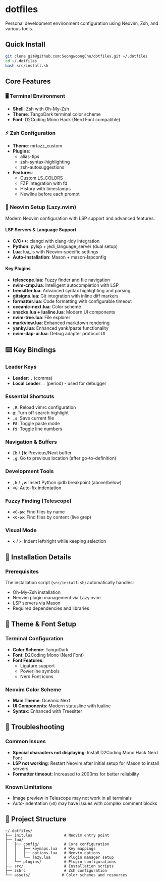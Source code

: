 # dotfiles

Personal development environment configuration using Neovim, Zsh, and various tools.

## Quick Install

```bash
git clone git@github.com:SeongwoongCho/dotfiles.git ~/.dotfiles
cd ~/.dotfiles
bash src/install.sh
```

## Core Features

### 🖥️ Terminal Environment
- **Shell**: Zsh with Oh-My-Zsh
- **Theme**: TangoDark terminal color scheme
- **Font**: D2Coding Mono Hack (Nerd Font compatible)

### ⚡ Zsh Configuration
- **Theme**: mrtazz_custom
- **Plugins**: 
  - alias-tips
  - zsh-syntax-highlighting  
  - zsh-autosuggestions
- **Features**:
  - Custom LS_COLORS
  - FZF integration with fd
  - History with timestamps
  - Newline before each prompt

### 🚀 Neovim Setup (Lazy.nvim)
Modern Neovim configuration with LSP support and advanced features.

#### LSP Servers & Language Support
- **C/C++**: clangd with clang-tidy integration
- **Python**: pylsp + jedi_language_server (dual setup)
- **Lua**: lua_ls with Neovim-specific settings
- **Auto-installation**: Mason + mason-lspconfig

#### Key Plugins
- **telescope.lua**: Fuzzy finder and file navigation
- **nvim-cmp.lua**: Intelligent autocompletion with LSP
- **treesitter.lua**: Advanced syntax highlighting and parsing
- **gitsigns.lua**: Git integration with inline diff markers
- **formatter.lua**: Code formatting with configurable timeout
- **oceanic-next.lua**: Color scheme
- **snacks.lua + lualine.lua**: Modern UI components
- **nvim-tree.lua**: File explorer
- **markview.lua**: Enhanced markdown rendering
- **yanky.lua**: Enhanced yank/paste functionality
- **nvim-dap-ui.lua**: Debug adapter protocol UI  

## ⌨️ Key Bindings

### Leader Keys
- **Leader**: `,` (comma)
- **Local Leader**: `.` (period) - used for debugger

### Essential Shortcuts
- **`,R`**: Reload vimrc configuration
- **`@`**: Turn off search highlight  
- **`,s`**: Save current file
- **`F8`**: Toggle paste mode
- **`F9`**: Toggle line numbers

### Navigation & Buffers
- **`[b`** / **`]b`**: Previous/Next buffer
- **`,g`**: Go to previous location (after go-to-definition)

### Development Tools
- **`,b`** / **`,v`**: Insert Python ipdb breakpoint (above/below)
- **`=G`**: Auto-fix indentation

### Fuzzy Finding (Telescope)
- **`<C-p>`**: Find files by name
- **`<C-o>`**: Find files by content (live grep)

### Visual Mode
- **`<`** / **`>`**: Indent left/right while keeping selection

## 🔧 Installation Details

### Prerequisites
The installation script (`src/install.sh`) automatically handles:
- Oh-My-Zsh installation
- Neovim plugin management via Lazy.nvim
- LSP servers via Mason
- Required dependencies and libraries

## 🎨 Theme & Font Setup

### Terminal Configuration
- **Color Scheme**: TangoDark
- **Font**: D2Coding Mono (Nerd Font)
- **Font Features**: 
  - Ligature support
  - Powerline symbols
  - Nerd Font icons

### Neovim Color Scheme
- **Main Theme**: Oceanic Next
- **UI Components**: Modern statusline with lualine
- **Syntax**: Enhanced with Treesitter

## 🚨 Troubleshooting

### Common Issues
- **Special characters not displaying**: Install D2Coding Mono Hack Nerd Font
- **LSP not working**: Restart Neovim after initial setup for Mason to install servers
- **Formatter timeout**: Increased to 2000ms for better reliability

### Known Limitations  
- Image preview in Telescope may not work in all terminals
- Auto-indentation (`=G`) may have issues with complex comment blocks

## 📁 Project Structure

```
~/.dotfiles/
├── init.lua              # Neovim entry point
├── lua/
│   ├── config/           # Core configuration
│   │   ├── keymaps.lua   # Key mappings
│   │   ├── options.lua   # Neovim options  
│   │   └── lazy.lua      # Plugin manager setup
│   └── plugins/          # Plugin configurations
├── src/                  # Installation scripts
├── zshrc                 # Zsh configuration
└── assets/              # Color schemes and resources
```
